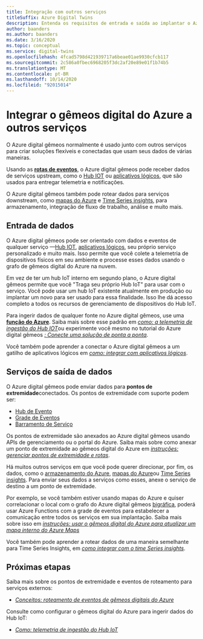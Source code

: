```yaml
---
title: Integração com outros serviços
titleSuffix: Azure Digital Twins
description: Entenda os requisitos de entrada e saída ao implantar o Azure digital gêmeos.
author: baanders
ms.author: baanders
ms.date: 3/16/2020
ms.topic: conceptual
ms.service: digital-twins
ms.openlocfilehash: 4fcad5798d421939717a6beae01ae9930cfcb117
ms.sourcegitcommit: 2c586a0fbec6968205f3dc2af20e89e01f1b74b5
ms.translationtype: MT
ms.contentlocale: pt-BR
ms.lasthandoff: 10/14/2020
ms.locfileid: "92015014"
---
```

# <a name="integrate-azure-digital-twins-with-other-services"></a>Integrar o gêmeos digital do Azure a outros serviços

O Azure digital gêmeos normalmente é usado junto com outros serviços para criar soluções flexíveis e conectadas que usam seus dados de várias maneiras.

Usando as [**rotas de eventos**](concepts-route-events.md), o Azure digital gêmeos pode receber dados de serviços upstream, como o [Hub IOT](../iot-hub/about-iot-hub.md) ou [aplicativos lógicos](../logic-apps/logic-apps-overview.md), que são usados para entregar telemetria e notificações. 

O Azure digital gêmeos também pode rotear dados para serviços downstream, como [mapas do Azure](../azure-maps/about-azure-maps.md) e [Time Series insights](../time-series-insights/time-series-insights-update-overview.md), para armazenamento, integração de fluxo de trabalho, análise e muito mais. 

## <a name="data-ingress"></a>Entrada de dados

O Azure digital gêmeos pode ser orientado com dados e eventos de qualquer serviço —[Hub IOT](../iot-hub/about-iot-hub.md), [aplicativos lógicos](../logic-apps/logic-apps-overview.md), seu próprio serviço personalizado e muito mais. Isso permite que você colete a telemetria de dispositivos físicos em seu ambiente e processe esses dados usando o grafo de gêmeos digital do Azure na nuvem.

Em vez de ter um hub IoT interno em segundo plano, o Azure digital gêmeos permite que você "Traga seu próprio Hub IoT" para usar com o serviço. Você pode usar um hub IoT existente atualmente em produção ou implantar um novo para ser usado para essa finalidade. Isso lhe dá acesso completo a todos os recursos de gerenciamento de dispositivos do Hub IoT.

Para ingerir dados de qualquer fonte no Azure digital gêmeos, use uma [**função do Azure**](../azure-functions/functions-overview.md). Saiba mais sobre esse padrão em [*como: a telemetria de ingestão do Hub IOT*](how-to-ingest-iot-hub-data.md)ou experimente você mesmo no tutorial do Azure digital gêmeos [*: Conecte uma solução de ponta a ponta*](tutorial-end-to-end.md). 

Você também pode aprender a conectar o Azure digital gêmeos a um gatilho de aplicativos lógicos em [*como: integrar com aplicativos lógicos*](how-to-integrate-logic-apps.md).

## <a name="data-egress-services"></a>Serviços de saída de dados

O Azure digital gêmeos pode enviar dados para **pontos de extremidade**conectados. Os pontos de extremidade com suporte podem ser:
* [Hub de Evento](../event-hubs/event-hubs-about.md)
* [Grade de Eventos](../event-grid/overview.md)
* [Barramento de Serviço](../service-bus-messaging/service-bus-messaging-overview.md)

Os pontos de extremidade são anexados ao Azure digital gêmeos usando APIs de gerenciamento ou o portal do Azure. Saiba mais sobre como anexar um ponto de extremidade ao gêmeos digital do Azure em [*instruções: gerenciar pontos de extremidade e rotas*](how-to-manage-routes-apis-cli.md).

Há muitos outros serviços em que você pode querer direcionar, por fim, os dados, como o [armazenamento do Azure](../storage/common/storage-introduction.md), [mapas do Azure](../azure-maps/about-azure-maps.md)ou [Time Series insights](../time-series-insights/time-series-insights-update-overview.md). Para enviar seus dados a serviços como esses, anexe o serviço de destino a um ponto de extremidade.

Por exemplo, se você também estiver usando mapas do Azure e quiser correlacionar o local com o grafo do Azure digital gêmeos [bigráfica](concepts-twins-graph.md), poderá usar Azure Functions com a grade de eventos para estabelecer a comunicação entre todos os serviços em sua implantação. Saiba mais sobre isso em [ *instruções: usar o gêmeos digital do Azure para atualizar um mapa interno do Azure Maps*](how-to-integrate-maps.md)

Você também pode aprender a rotear dados de uma maneira semelhante para Time Series Insights, em [*como integrar com o time Series insights*](how-to-integrate-time-series-insights.md).

## <a name="next-steps"></a>Próximas etapas

Saiba mais sobre os pontos de extremidade e eventos de roteamento para serviços externos:
* [*Conceitos: roteamento de eventos de gêmeos digitais do Azure*](concepts-route-events.md)

Consulte como configurar o gêmeos digital do Azure para ingerir dados do Hub IoT:
* [*Como: telemetria de ingestão do Hub IoT*](how-to-ingest-iot-hub-data.md)
